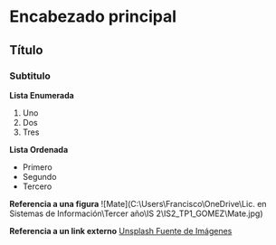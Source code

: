 # Encabezado principal

## Título

### Subtitulo

**Lista Enumerada**
1. Uno
2. Dos
3. Tres

**Lista Ordenada**
- Primero
- Segundo
- Tercero

**Referencia a una figura**
![Mate](C:\Users\Francisco\OneDrive\Lic. en Sistemas de Información\Tercer año\IS 2\IS2_TP1_GOMEZ\Mate.jpg)

**Referencia a un link externo**
[Unsplash Fuente de Imágenes](https://unsplash.com/es)